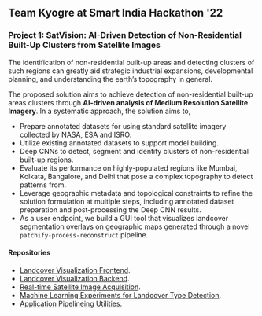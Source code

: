 ## Team Kyogre at Smart India Hackathon '22

### Project 1: SatVision: AI-Driven Detection of Non-Residential Built-Up Clusters from Satellite Images

The identification of non-residential built-up areas and detecting clusters of such regions can greatly aid strategic industrial
expansions, developmental planning, and understanding the earth’s topography in general.

The proposed solution aims to achieve detection of non-residential built-up areas clusters through **AI-driven analysis of Medium Resolution Satellite Imagery**. 
In a systematic approach, the solution aims to,
- Prepare annotated datasets for using standard satellite imagery collected by NASA, ESA and ISRO.
- Utilize existing annotated datasets to support model building.
- Deep CNNs to detect, segment and identify clusters of non-residential built-up regions.
- Evaluate its performance on highly-populated regions like Mumbai, Kolkata, Bangalore, and Delhi that pose a complex topography to detect patterns from. 
- Leverage geographic metadata and topological constraints to refine the solution formulation at multiple steps, including annotated dataset preparation and post-processing the Deep CNN results.
- As a user endpoint, we build a GUI tool that visualizes landcover segmentation overlays on geographic maps generated through a novel `patchify-process-reconstruct` pipeline.

#### Repositories

- [Landcover Visualization Frontend](https://github.com/SIH-22-Kyogre/satvision-mapviewer-frontend).
- [Landcover Visualization Backend](https://github.com/SIH-22-Kyogre/SatVision_MapViewer-Backend).
- [Real-time Satellite Image Acquisition](https://github.com/SIH-22-Kyogre/SatVision_Satellite-Image-Acquisition).
- [Machine Learning Experiments for Landcover Type Detection](https://github.com/SIH-22-Kyogre/SatVision_LandCoverDetection).
- [Application Pipelineing Utilities](https://github.com/SIH-22-Kyogre/SatVision_Pipelining-Utils).
